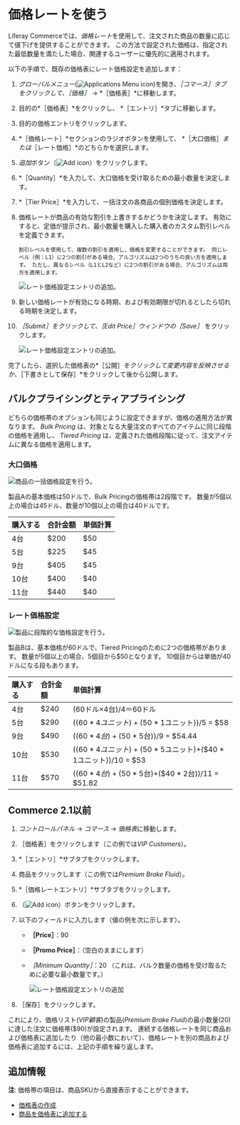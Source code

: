 # 価格レートを使う

Liferay Commerceでは、*価格レート*を使用して、注文された商品の数量に応じて値下げを提供することができます。 この方法で設定された価格は、指定された最低数量を満たした場合、関連するユーザーに優先的に適用されます。

以下の手順で、既存の価格表にレート価格設定を追加します：

1. *グローバルメニュー*(![Applications Menu icon](../images/icon-applications-menu.png))を開き、*［コマース］*タブをクリックして、*［価格］* &rarr; *［価格表］*に移動します。

1. 目的の*［価格表］*をクリックし、 *［エントリ］*タブに移動します。

1. 目的の価格エントリをクリックします。

1. *［価格レート］*セクションのラジオボタンを使用して、 *［大口価格］*または*［レート価格］*のどちらかを選択します。

1. *追加*ボタン（![Add icon](../images/icon-add.png)）をクリックします。

1. *［Quantity］*を入力して、大口価格を受け取るための最小数量を決定します。

1. *［Tier Price］*を入力して、一括注文の各商品の個別価格を決定します。

1. 価格レートが商品の有効な割引を上書きするかどうかを決定します。 有効にすると、定価が提示され、最小数量を購入した購入者のカスタム割引レベルを定義できます。

   ```{note}
   割引レベルを使用して、複数の割引を適用し、価格を変更することができます。 同じレベル（例：L1）に2つの割引がある場合、アルゴリズムは2つのうちの良い方を適用します。 ただし、異なるレベル（L1とL2など）に2つの割引がある場合、アルゴリズムは両方を適用します。
   ```

   ![レート価格設定エントリの追加。](./using-price-tiers/images/02.png)

1. 新しい価格レートが有効になる時期、および有効期限が切れるとしたら切れる時期を決定します。

1. *［Submit］*をクリックして、*［Edit Price］*ウィンドウの*［Save］* をクリックします。

   ![レート価格設定エントリの追加。](./using-price-tiers/images/03.png)

完了したら、選択した価格表の*［公開］*をクリックして変更内容を反映させるか、*［下書きとして保存］*をクリックして後から公開します。

## バルクプライシングとティアプライシング

どちらの価格帯のオプションも同じように設定できますが、価格の適用方法が異なります。 *Bulk Pricing* は、対象となる大量注文のすべてのアイテムに同じ段階の価格を適用し、 *Tiered Pricing* は、定義された価格段階に従って、注文アイテムに異なる価格を適用します。

### 大口価格

![商品の一括価格設定を行う。](./using-price-tiers/images/04.png)

製品Aの基本価格は50ドルで、Bulk Pricingの価格帯は2段階です。 数量が5個以上の場合は45ドル、数量が10個以上の場合は40ドルです。

| 購入する | 合計金額 | 単価計算 |
|:---- |:---- |:---- |
| 4台   | $200 | $50  |
| 5台   | $225 | $45  |
| 9台   | $405 | $45  |
| 10台  | $400 | $40  |
| 11台  | $440 | $40  |

### レート価格設定

![製品に段階的な価格設定を行う。](./using-price-tiers/images/05.png)

製品Bは、基本価格が60ドルで、Tiered Pricingのために2つの価格帯があります。 数量が5個以上の場合、5個目から$50となります。 10個目からは単価が40ドルになる段もあります。

| 購入する | 合計金額 | 単価計算                                                   |
|:---- |:---- |:------------------------------------------------------ |
| 4台   | $240 | (60ドル×4台)/4＝60ドル                                       |
| 5台   | $290 | (($60 * 4ユニット)+($50 * 1ユニット))/5 = $58                |
| 9台   | $490 | (($60 * 4台)+($50 * 5台))/9 = $54.44                   |
| 10台  | $530 | (($60 * 4ユニット)+($50 * 5ユニット)+($40 * 1ユニット))/10 = $53 |
| 11台  | $570 | (($60 * 4台)+($50 * 5台)+($40 * 2台))/11 = $51.82       |

## Commerce 2.1以前

1. *コントロールパネル* &rarr; *コマース* &rarr; *価格表*に移動します。
1. ［価格表］をクリックします（この例では*VIP Customers*）。
1. *［エントリ］*サブタブをクリックします。
1. 商品をクリックします（この例では*Premium Brake Fluid*）。
1. *［価格レートエントリ］*サブタブをクリックします。
1. （![Add icon](../images/icon-add.png)）ボタンをクリックします。
1. 以下のフィールドに入力します（値の例を次に示します）。
    * **［Price］**：90
    * **［Promo Price］**：（空白のままにします）
    * *［Minimum Quantity］*：20 （これは、バルク数量の価格を受け取るために必要な最小数量です。）

        ![レート価格設定エントリの追加](./using-price-tiers/images/01.png)

1. ［保存］をクリックします。

これにより、価格リスト(*VIP顧客*)の製品(*Premium Brake Fluid*)の最小数量(20)に達した注文に価格帯($90)が設定されます。 連続する価格レートを同じ商品および価格表に追加したり（他の最小数において）、価格レートを別の商品および価格表に追加するには、上記の手順を繰り返します。

## 追加情報

**注**: 価格帯の項目は、商品SKUから直接表示することができます。

* [価格表の作成](./creating-a-price-list.md)
* [商品を価格表に追加する](./adding-products-to-a-price-list.md)
